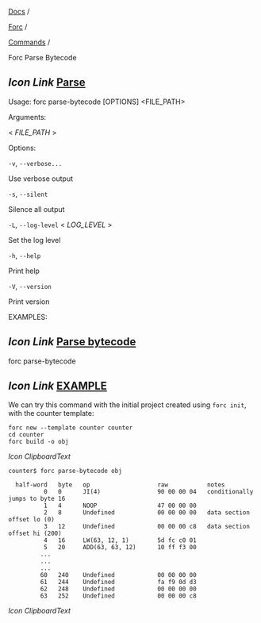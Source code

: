 [Docs](https://docs.fuel.network/) /

[Forc](https://docs.fuel.network/docs/forc/) /

[Commands](https://docs.fuel.network/docs/forc/commands/) /

Forc Parse Bytecode

## _Icon Link_ [Parse](https://docs.fuel.network/docs/forc/commands/forc_parse-bytecode/\#forc-parse-bytecode)

Usage: forc parse-bytecode \[OPTIONS\] <FILE\_PATH>

Arguments:

< _FILE\_PATH_ \>

Options:

`-v`, `--verbose...`

Use verbose output

`-s`, `--silent`

Silence all output

`-L`, `--log-level` < _LOG\_LEVEL_ \>

Set the log level

`-h`, `--help`

Print help

`-V`, `--version`

Print version

EXAMPLES:

## _Icon Link_ [Parse bytecode](https://docs.fuel.network/docs/forc/commands/forc_parse-bytecode/\#forc-parse-bytecode)

forc parse-bytecode

## _Icon Link_ [EXAMPLE](https://docs.fuel.network/docs/forc/commands/forc_parse-bytecode/\#forc-parse-bytecode)

We can try this command with the initial project created using `forc init`, with the counter template:

```fuel_Box fuel_Box-idXKMmm-css
forc new --template counter counter
cd counter
forc build -o obj

```

_Icon ClipboardText_

```fuel_Box fuel_Box-idXKMmm-css
counter$ forc parse-bytecode obj

  half-word   byte   op                   raw           notes
          0   0      JI(4)                90 00 00 04   conditionally jumps to byte 16
          1   4      NOOP                 47 00 00 00
          2   8      Undefined            00 00 00 00   data section offset lo (0)
          3   12     Undefined            00 00 00 c8   data section offset hi (200)
          4   16     LW(63, 12, 1)        5d fc c0 01
          5   20     ADD(63, 63, 12)      10 ff f3 00
         ...
         ...
         ...
         60   240    Undefined            00 00 00 00
         61   244    Undefined            fa f9 0d d3
         62   248    Undefined            00 00 00 00
         63   252    Undefined            00 00 00 c8

```

_Icon ClipboardText_